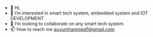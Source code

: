 - 👋 Hi, 
- 👀 I’m interested in smart tech system, embedded system and IOT DEVELOPMENT
- 💞️ I’m looking to collaborate on any smart tech system
- 📫 How to reach me quyumhammed1@gmail.com

<!---
Hammed Quyum is a ✨ special ✨ repository because its `README.md` (this file) appears on your GitHub profile.
You can click the Preview link to take a look at your changes.
--->
